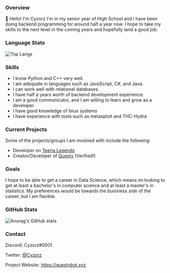 ### **Overview**

👋 Hello! I'm Cyzorz I'm in my senior year of High School and I have been doing backend programming for around half a year now. I hope to take my skills to the next level in the coming years and hopefully land a good job.

### **Language Stats**

![Top Langs](https://github-readme-stats.vercel.app/api/top-langs/?username=Cyzorz&theme=dark&langs_count=2&include_all_commits=true&layout=compact)

### **Skills**

  - I know Python and C++ very well. 
  - I am adequate in languages such as JavaScript, C#, and Java.
  - I can work well with relational databases.
  - I have half a years worth of backend development experience.
  - I am a good communicator, and I am willing to learn and grow as a developer.
  - I have good knowledge of linux systems
  - I have experience with tools such as metasploit and THC-Hydra
  
 
### **Current Projects**

Some of the projects/groups I am involved with include the following:
  
   - Developer on [Teeria Legends](https://teeria.eu)
   - Creator/Developer of [Questy](https://questybot.xyz) (Verified!)
 
### **Goals**
 
 I hope to be able to get a career in Data Science, which means im looking to get at least a bachelor's in computer science and at least a master's in statistics. My preferences would be towards the buisiness side of the career, but I am flexible. 
 
###  **GitHub Stats**

![Anurag's GitHub stats](https://github-readme-stats.vercel.app/api?username=Cyzorz&theme=dark&include_all_commits=true)
 
### **Contact**
 
 Discord: Cyzorz#0001
 
 Twitter: [@Cyzorz](https://twitter.com/Cyzorz)
 
 Project Website: https://questybot.xyz

